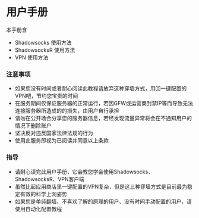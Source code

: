 # 用户手册

本手册含

* Shadowsocks 使用方法
* ShadowsocksR 使用方法
* VPN 使用方法

### 注意事项

* 如果您没有时间或者耐心阅读此教程请放弃这种穿墙方式，用回一键配置的VPN吧，节约您宝贵的时间
* 在服务期间仅保证服务器的正常运行，若因GFW或运营商封禁IP等而导致无法连接服务器所造成的的损失，由用户自行承担
* 请勿在公开场合分享您的服务器信息，若经发现流量异常将会在不通知用户的情况下删除账户
* 坚决反对违反国家法律法规的行为
* 使用此服务即视为已阅读并同意以上条款

### 指导

* 请耐心读完此用户手册，它会教您学会使用Shadowsocks、ShadowsocksR、VPN客户端
* 虽然比起应用商店里一键配置的VPN复杂，但是这三种穿墙方式是目前最为稳定有效的科学上网姿势
* 如果您是单纯翻墙、不喜欢了解的原理的用户、没有时间手动配置的用户，请使用自动化配置教程



